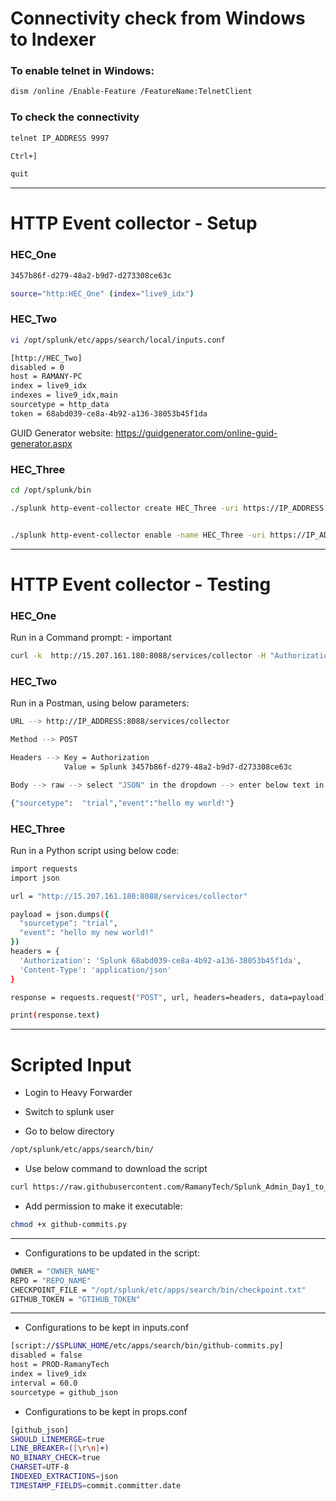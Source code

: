 # Connectivity check from Windows to Indexer

### To enable telnet in Windows:

```bash
dism /online /Enable-Feature /FeatureName:TelnetClient
```

### To check the connectivity
```bash
telnet IP_ADDRESS 9997

```

```bash
Ctrl+]

quit
```
-----------------
# HTTP Event collector - Setup

### HEC_One

```bash 
3457b86f-d279-48a2-b9d7-d273308ce63c
```

```bash
source="http:HEC_One" (index="live9_idx")
```


### HEC_Two
```bash
vi /opt/splunk/etc/apps/search/local/inputs.conf
```
```bash
[http://HEC_Two]
disabled = 0
host = RAMANY-PC
index = live9_idx
indexes = live9_idx,main
sourcetype = http_data
token = 68abd039-ce8a-4b92-a136-38053b45f1da
```

GUID Generator website: https://guidgenerator.com/online-guid-generator.aspx


### HEC_Three
```bash
cd /opt/splunk/bin

./splunk http-event-collector create HEC_Three -uri https://IP_ADDRESS:8089 -description "this is a new token" -disabled 1 -index live9_idx


./splunk http-event-collector enable -name HEC_Three -uri https://IP_ADDRESS:8089 -auth admin:Pa55word
```
--------------------

# HTTP Event collector - Testing

### HEC_One

Run in a Command prompt: - important
```bash
curl -k  http://15.207.161.180:8088/services/collector -H "Authorization:Splunk 3457b86f-d279-48a2-b9d7-d273308ce63c" -d "{\"sourcetype\":  \"trial\",\"event\":\"hello world!\"}"
```

### HEC_Two

Run in a Postman, using below parameters:
```bash
URL --> http://IP_ADDRESS:8088/services/collector

Method --> POST

Headers --> Key = Authorization
			Value = Splunk 3457b86f-d279-48a2-b9d7-d273308ce63c

Body --> raw --> select "JSON" in the dropdown --> enter below text in the text area

{"sourcetype":  "trial","event":"hello my world!"}
```

### HEC_Three

Run in a Python script using below code:

```bash
import requests
import json

url = "http://15.207.161.180:8088/services/collector"

payload = json.dumps({
  "sourcetype": "trial",
  "event": "hello my new world!"
})
headers = {
  'Authorization': 'Splunk 68abd039-ce8a-4b92-a136-38053b45f1da',
  'Content-Type': 'application/json'
}

response = requests.request("POST", url, headers=headers, data=payload)

print(response.text)
```
-----------------

# Scripted Input

- Login to Heavy Forwarder

- Switch to splunk user

- Go to below directory
```bash
/opt/splunk/etc/apps/search/bin/
```
- Use below command to download the script
```bash
curl https://raw.githubusercontent.com/RamanyTech/Splunk_Admin_Day1_to_100/refs/heads/main/Day%2027/github-commits.py > github-commits.py
```
- Add permission to make it executable:

```bash
chmod +x github-commits.py
```
------------

- Configurations to be updated in the script:

```bash
OWNER = "OWNER_NAME"  
REPO = "REPO_NAME"   
CHECKPOINT_FILE = "/opt/splunk/etc/apps/search/bin/checkpoint.txt"  
GITHUB_TOKEN = "GTIHUB_TOKEN" 
```
-------------

- Configurations to be kept in inputs.conf
```bash
[script://$SPLUNK_HOME/etc/apps/search/bin/github-commits.py]
disabled = false
host = PROD-RamanyTech
index = live9_idx
interval = 60.0
sourcetype = github_json
```

- Configurations to be kept in props.conf
```bash
[github_json]
SHOULD_LINEMERGE=true
LINE_BREAKER=([\r\n]+)
NO_BINARY_CHECK=true
CHARSET=UTF-8
INDEXED_EXTRACTIONS=json
TIMESTAMP_FIELDS=commit.committer.date
```

